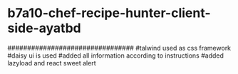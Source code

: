 # b7a10-chef-recipe-hunter-client-side-ayatbd
################################
#talwind used as css framework
#daisy ui is used
#added all information according to instructions
#added lazyload and react sweet alert
